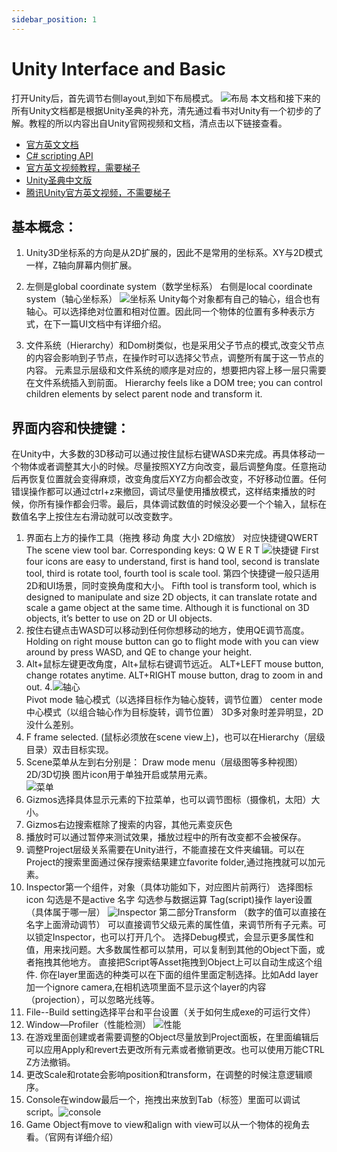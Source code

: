 ```yaml
---
sidebar_position: 1
---
```


# Unity Interface and Basic
打开Unity后，首先调节右侧layout,到如下布局模式。
![布局][1]
本文档和接下来的所有Unity文档都是根据Unity圣典的补充，清先通过看书对Unity有一个初步的了解。教程的所以内容出自Unity官网视频和文档，清点击以下链接查看。

- [官方英文文档](https://docs.unity3d.com/Manual/LearningtheInterface.html?_ga=2.234943811.393962825.1512458505-1303291460.1512458505)
- [C# scripting API](https://docs.unity3d.com/540/Documentation/ScriptReference/Networking.NetworkSystem.ErrorMessage.html)
- [官方英文视频教程，需要梯子](https://unity3d.com/cn/learn/tutorials)
- [Unity圣典中文版](http://www.ceeger.com/Manual/)
- [腾讯Unity官方英文视频，不需要梯子](http://v.qq.com/vplus/1e710e7fb0638396abe3c6c6aff3832c)

## 基本概念：
1.	Unity3D坐标系的方向是从2D扩展的，因此不是常用的坐标系。XY与2D模式一样，Z轴向屏幕内侧扩展。
2.	左侧是global coordinate system（数学坐标系）
 右侧是local coordinate system（轴心坐标系）
![坐标系][2]
Unity每个对象都有自己的轴心，组合也有轴心。可以选择绝对位置和相对位置。因此同一个物体的位置有多种表示方式，在下一篇UI文档中有详细介绍。
 
3.	文件系统（Hierarchy）和Dom树类似，也是采用父子节点的模式,改变父节点的内容会影响到子节点，在操作时可以选择父节点，调整所有属于这一节点的内容。
元素显示层级和文件系统的顺序是对应的，想要把内容上移一层只需要在文件系统插入到前面。
Hierarchy feels like a DOM tree; you can control children elements by select parent node and transform it.

## 界面内容和快捷键：
  在Unity中，大多数的3D移动可以通过按住鼠标右键WASD来完成。再具体移动一个物体或者调整其大小的时候。尽量按照XYZ方向改变，最后调整角度。任意拖动后再恢复位置就会变得麻烦，改变角度后XYZ方向都会改变，不好移动位置。任何错误操作都可以通过ctrl+z来撤回，调试尽量使用播放模式，这样结束播放的时候，你所有操作都会归零。最后，具体调试数值的时候没必要一个个输入，鼠标在数值名字上按住左右滑动就可以改变数字。
1.	界面右上方的操作工具（拖拽 移动 角度 大小 2D缩放）  对应快捷键QWERT
The scene view tool bar. Corresponding keys: Q W E R T
 ![快捷键][3]
First four icons are easy to understand, first is hand tool, second is translate tool, third is rotate tool, fourth tool is scale tool.
第四个快捷键一般只适用2D和UI场景，同时变换角度和大小。
Fifth tool is transform tool, which is designed to manipulate and size 2D objects, it can translate rotate and scale a game object at the same time. Although it is functional on 3D objects, it’s better to use on 2D or UI objects.
2.	按住右键点击WASD可以移动到任何你想移动的地方，使用QE调节高度。
Holding on right mouse button can go to flight mode with you can view around by press WASD, and QE to change your height.
3.	Alt+鼠标左键更改角度，Alt+鼠标右键调节远近。
ALT+LEFT mouse button, change rotates anytime. ALT+RIGHT mouse button, drag to zoom in and out.
4.![轴心][4]	   
Pivot mode 轴心模式（以选择目标作为轴心旋转，调节位置） center mode 中心模式（以组合轴心作为目标旋转，调节位置）  3D多对象时差异明显，2D没什么差别。
5.	F frame selected. (鼠标必须放在scene view上)，也可以在Hierarchy（层级目录）双击目标实现。
6.	Scene菜单从左到右分别是： Draw mode menu（层级图等多种视图） 2D/3D切换 图片icon用于单独开启或禁用元素。   
![菜单][5]
7.	 Gizmos选择具体显示元素的下拉菜单，也可以调节图标（摄像机，太阳）大小。
8.	 Gizmos右边搜索框除了搜索的内容，其他元素变灰色
9.	播放时可以通过暂停来测试效果，播放过程中的所有改变都不会被保存。
10.	调整Project层级关系需要在Unity进行，不能直接在文件夹编辑。可以在Project的搜索里面通过保存搜索结果建立favorite folder,通过拖拽就可以加元素。
11.	 Inspector第一个组件，对象（具体功能如下，对应图片前两行）
选择图标icon  勾选是不是active  名字  勾选参与数据运算  Tag(script)操作  layer设置（具体属于哪一层）
![Inspector][6]
第二部分Transform （数字的值可以直接在名字上面滑动调节）
可以直接调节父级元素的属性值，来调节所有子元素。可以锁定Inspector，也可以打开几个。
选择Debug模式，会显示更多属性和值，用来找问题。大多数属性都可以禁用，可以复制到其他的Object下面，或者拖拽其他地方。
直接把Script等Asset拖拽到Object上可以自动生成这个组件.
你在layer里面选的种类可以在下面的组件里面定制选择。比如Add layer加一个ignore camera,在相机选项里面不显示这个layer的内容（projection），可以忽略光线等。
12.	File--Build setting选择平台和平台设置（关于如何生成exe的可运行文件）
13.	Window—Profiler（性能检测） 
![性能][7]
14.	在游戏里面创建或者需要调整的Object尽量放到Project面板，在里面编辑后可以应用Apply和revert去更改所有元素或者撤销更改。也可以使用万能CTRL Z方法撤销。
15.	更改Scale和rotate会影响position和transform，在调整的时候注意逻辑顺序。
16.	Console在window最后一个，拖拽出来放到Tab（标签）里面可以调试script。![console][8] 
17.	Game Object有move to view和align with view可以从一个物体的视角去看。（官网有详细介绍）


  [1]: https://i.loli.net/2017/12/12/5a2f4af85ccf6.png
  [2]: https://i.loli.net/2017/12/12/5a2f5292a0c0c.png
  [3]: https://i.loli.net/2017/12/12/5a2f53366c64a.png
  [4]: https://i.loli.net/2017/12/12/5a2f549d54dc6.png
  [5]: https://i.loli.net/2017/12/12/5a2f54e922bb2.png
  [6]: https://i.loli.net/2017/12/12/5a2f675d0780b.png
  [7]: https://i.loli.net/2017/12/12/5a2f675f9148c.png
  [8]: https://i.loli.net/2017/12/12/5a2f675d61e0f.png

